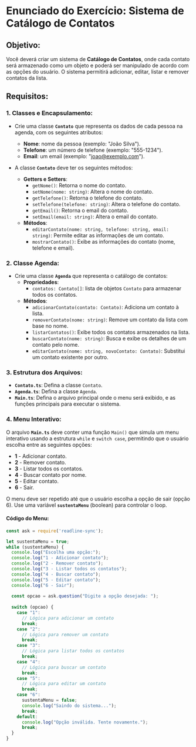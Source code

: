 # Enunciado do Exercício: Sistema de Catálogo de Contatos

## Objetivo:
Você deverá criar um sistema de **Catálogo de Contatos**, onde cada contato será armazenado como um objeto e poderá ser manipulado de acordo com as opções do usuário. O sistema permitirá adicionar, editar, listar e remover contatos da lista.

## Requisitos:

### 1. Classes e Encapsulamento:
- Crie uma classe **`Contato`** que representa os dados de cada pessoa na agenda, com os seguintes atributos:
  - **Nome**: nome da pessoa (exemplo: "João Silva").
  - **Telefone**: um número de telefone (exemplo: "555-1234").
  - **Email**: um email (exemplo: "joao@exemplo.com").
  
- A classe **`Contato`** deve ter os seguintes métodos:
  - **Getters e Setters**:
    - `getNome()`: Retorna o nome do contato.
    - `setNome(nome: string)`: Altera o nome do contato.
    - `getTelefone()`: Retorna o telefone do contato.
    - `setTelefone(telefone: string)`: Altera o telefone do contato.
    - `getEmail()`: Retorna o email do contato.
    - `setEmail(email: string)`: Altera o email do contato.
  - **Métodos**:
    - `editarContato(nome: string, telefone: string, email: string)`: Permite editar as informações de um contato.
    - `mostrarContato()`: Exibe as informações do contato (nome, telefone e email).

### 2. Classe Agenda:
- Crie uma classe **`Agenda`** que representa o catálogo de contatos:
  - **Propriedades**:
    - `contatos: Contato[]`: lista de objetos `Contato` para armazenar todos os contatos.
  - **Métodos**:
    - `adicionarContato(contato: Contato)`: Adiciona um contato à lista.
    - `removerContato(nome: string)`: Remove um contato da lista com base no nome.
    - `listarContatos()`: Exibe todos os contatos armazenados na lista.
    - `buscarContato(nome: string)`: Busca e exibe os detalhes de um contato pelo nome.
    - `editarContato(nome: string, novoContato: Contato)`: Substitui um contato existente por outro.

### 3. Estrutura dos Arquivos:
- **`Contato.ts`**: Defina a classe `Contato`.
- **`Agenda.ts`**: Defina a classe `Agenda`.
- **`Main.ts`**: Defina o arquivo principal onde o menu será exibido, e as funções principais para executar o sistema.

### 4. Menu Interativo:
O arquivo **`Main.ts`** deve conter uma função `Main()` que simula um menu interativo usando a estrutura `while` e `switch case`, permitindo que o usuário escolha entre as seguintes opções:
  
- **1** - Adicionar contato.
- **2** - Remover contato.
- **3** - Listar todos os contatos.
- **4** - Buscar contato por nome.
- **5** - Editar contato.
- **6** - Sair.
  
O menu deve ser repetido até que o usuário escolha a opção de sair (opção 6). Use uma variável **`sustentaMenu`** (boolean) para controlar o loop.

#### Código do Menu:
```typescript
const ask = require('readline-sync');

let sustentaMenu = true;
while (sustentaMenu) {
  console.log("Escolha uma opção:");
  console.log("1 - Adicionar contato");
  console.log("2 - Remover contato");
  console.log("3 - Listar todos os contatos");
  console.log("4 - Buscar contato");
  console.log("5 - Editar contato");
  console.log("6 - Sair");
  
  const opcao = ask.question("Digite a opção desejada: ");
  
  switch (opcao) {
    case "1":
      // Lógica para adicionar um contato
      break;
    case "2":
      // Lógica para remover um contato
      break;
    case "3":
      // Lógica para listar todos os contatos
      break;
    case "4":
      // Lógica para buscar um contato
      break;
    case "5":
      // Lógica para editar um contato
      break;
    case "6":
      sustentaMenu = false;
      console.log("Saindo do sistema...");
      break;
    default:
      console.log("Opção inválida. Tente novamente.");
      break;
  }
}

